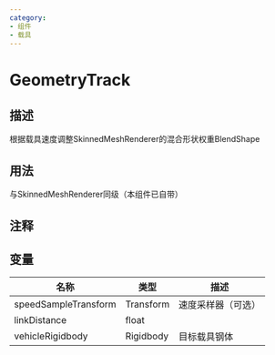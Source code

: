 ```yaml
---
category: 
- 组件
- 载具
---
```

# GeometryTrack
## 描述

根据载具速度调整SkinnedMeshRenderer的混合形状权重BlendShape

## 用法

与SkinnedMeshRenderer同级（本组件已自带）

## 注释

## 变量
| 名称 | 类型 | 描述 |
| ----------- | ----------- | ----------- |
| speedSampleTransform | Transform | 速度采样器（可选） |  
| linkDistance  | float |  |  
| vehicleRigidbody | Rigidbody | 目标载具钢体 |   
